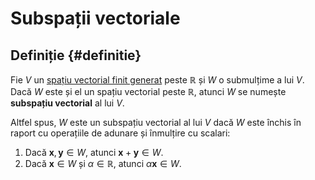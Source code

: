 # Subspații vectoriale

## Definiție {#definitie}

Fie $V$ un [spațiu vectorial finit generat](/algebra-liniara/spatii-vectoriale/definitii-exemple/definitii.md#spatiu-vectorial-finit-generat) peste $\mathbb{R}$ și $W$ o submulțime a lui $V$. Dacă $W$ este și el un spațiu vectorial peste $\mathbb{R}$, atunci $W$ se numește **subspațiu vectorial** al lui $V$.

Altfel spus, $W$ este un subspațiu vectorial al lui $V$ dacă $W$ este închis în raport cu operațiile de adunare și înmulțire cu scalari:

1. Dacă $\mathbf{x}, \mathbf{y} \in W$, atunci $\mathbf{x} + \mathbf{y} \in W$.
2. Dacă $\mathbf{x} \in W$ și $\alpha \in \mathbb{R}$, atunci $\alpha \mathbf{x} \in W$.
